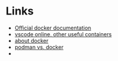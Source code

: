 # Links

* [Official docker documentation](https://docs.docker.com/manuals/)
* [vscode online, other useful containers](https://docs.linuxserver.io/general/container-execution/)
* [about docker](https://what.thedailywtf.com/topic/24854/docker-is-steaming-pile-of)
* [podman vs. docker](https://betterstack.com/community/guides/scaling-docker/podman-vs-docker/)
* 

